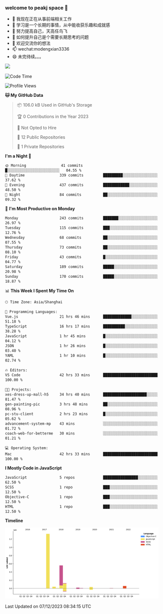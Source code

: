### welcome to peakj space 👋



- 🔭 我现在正在从事前端相关工作
- 🌱 学习是一个长期的事情，从中能收获乐趣和成就感
- 👯 努力提高自己，天高任鸟飞
- 🤔 如何提升自己是个需要长期思考的问题
- 💬 欢迎交流你的想法
- 📫 wechat:modengxian3336
- 😄 未完待续。。。

![](https://s2.ax1x.com/2019/06/28/ZKxc4J.jpg)

<!--START_SECTION:waka-->
![Code Time](http://img.shields.io/badge/Code%20Time-3%2C076%20hrs%2038%20mins-blue)

![Profile Views](http://img.shields.io/badge/Profile%20Views-0-blue)

**🐱 My GitHub Data** 

> 📦 106.0 kB Used in GitHub's Storage 
 > 
> 🏆 0 Contributions in the Year 2023
 > 
> 🚫 Not Opted to Hire
 > 
> 📜 12 Public Repositories 
 > 
> 🔑 1 Private Repositories 
 > 
**I'm a Night 🦉** 

```text
🌞 Morning                41 commits          █░░░░░░░░░░░░░░░░░░░░░░░░   04.55 % 
🌆 Daytime                339 commits         █████████░░░░░░░░░░░░░░░░   37.62 % 
🌃 Evening                437 commits         ████████████░░░░░░░░░░░░░   48.50 % 
🌙 Night                  84 commits          ██░░░░░░░░░░░░░░░░░░░░░░░   09.32 % 
```
📅 **I'm Most Productive on Monday** 

```text
Monday                   243 commits         ███████░░░░░░░░░░░░░░░░░░   26.97 % 
Tuesday                  115 commits         ███░░░░░░░░░░░░░░░░░░░░░░   12.76 % 
Wednesday                68 commits          ██░░░░░░░░░░░░░░░░░░░░░░░   07.55 % 
Thursday                 73 commits          ██░░░░░░░░░░░░░░░░░░░░░░░   08.10 % 
Friday                   43 commits          █░░░░░░░░░░░░░░░░░░░░░░░░   04.77 % 
Saturday                 189 commits         █████░░░░░░░░░░░░░░░░░░░░   20.98 % 
Sunday                   170 commits         █████░░░░░░░░░░░░░░░░░░░░   18.87 % 
```


📊 **This Week I Spent My Time On** 

```text
🕑︎ Time Zone: Asia/Shanghai

💬 Programming Languages: 
Vue.js                   21 hrs 46 mins      █████████████░░░░░░░░░░░░   51.18 % 
TypeScript               16 hrs 17 mins      ██████████░░░░░░░░░░░░░░░   38.28 % 
JavaScript               1 hr 45 mins        █░░░░░░░░░░░░░░░░░░░░░░░░   04.12 % 
JSON                     1 hr 26 mins        █░░░░░░░░░░░░░░░░░░░░░░░░   03.40 % 
YAML                     1 hr 10 mins        █░░░░░░░░░░░░░░░░░░░░░░░░   02.74 % 

🔥 Editors: 
VS Code                  42 hrs 33 mins      █████████████████████████   100.00 % 

🐱‍💻 Projects: 
xes-dress-up-mall-h5     34 hrs 40 mins      ████████████████████░░░░░   81.47 % 
gen-painting-pic         3 hrs 48 mins       ██░░░░░░░░░░░░░░░░░░░░░░░   08.96 % 
pc-stu-client            2 hrs 23 mins       █░░░░░░░░░░░░░░░░░░░░░░░░   05.62 % 
advancement-system-mp    43 mins             ░░░░░░░░░░░░░░░░░░░░░░░░░   01.72 % 
coach-web-for-betterme   30 mins             ░░░░░░░░░░░░░░░░░░░░░░░░░   01.21 % 

💻 Operating System: 
Mac                      42 hrs 33 mins      █████████████████████████   100.00 % 
```

**I Mostly Code in JavaScript** 

```text
JavaScript               5 repos             ████████████████░░░░░░░░░   62.50 % 
SCSS                     1 repo              ███░░░░░░░░░░░░░░░░░░░░░░   12.50 % 
Objective-C              1 repo              ███░░░░░░░░░░░░░░░░░░░░░░   12.50 % 
HTML                     1 repo              ███░░░░░░░░░░░░░░░░░░░░░░   12.50 % 
```



**Timeline**

![Lines of Code chart](https://raw.githubusercontent.com/PeakJ/PeakJ/master/assets/bar_graph.png)


 Last Updated on 07/12/2023 08:34:15 UTC
<!--END_SECTION:waka-->
